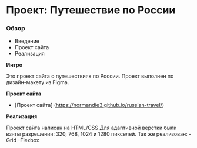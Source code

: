 # Проект: Путешествие по России

### Обзор
* Введение
* Проект сайта
* Реализация

**Интро**

Это проект сайта о путешествиях по России.
Проект выполнен по дизайн-макету из Figma.

**Проект сайта**

* [Проект сайта] (https://normandie3.github.io/russian-travel/)

**Реализация**

Проект сайта написан на HTML/CSS
Для адаптивной верстки были взяты разрешения: 320, 768, 1024 и 1280 пикселей.
Так же реализован:
-Grid
-Flexbox
 


